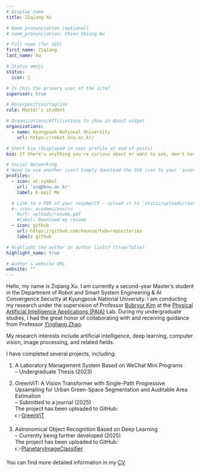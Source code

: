 ```yaml
---
# Display name
title: Ziqiang Xu

# Name pronunciation (optional)
# name_pronunciation: Chien Shiung Wu

# Full name (for SEO)
first_name: Ziqiang
last_name: Xu

# Status emoji
status:
  icon: 🌼

# Is this the primary user of the site?
superuser: true

# Role/position/tagline
role: Master's student

# Organizations/Affiliations to show in About widget
organizations:
  - name: Kyungpook National University
    url: https://robot.knu.ac.kr/

# Short bio (displayed in user profile at end of posts)
bio: If there's anything you're curious about or want to ask, don't hesitate to reach out! 😊

# Social Networking
# Need to use another icon? Simply download the SVG icon to your `assets/media/icons/` folder.
profiles:
  - icon: at-symbol
    url: 'xzq@knu.ac.kr'
    label: E-mail Me

  # Link to a PDF of your resume/CV - upload it to `static/uploads/resume.pdf`
  #- icon: academicons/cv
    #url: uploads/resume.pdf
    #label: Download my resume
  - icon: github
    url: https://github.com/knuxzq?tab=repositories
    label: github

# Highlight the author in author lists? (true/false)
highlight_name: true

# Author's website URL
website: ""
---
```

Hello, my name is Ziqiang Xu. I am currently a second-year Master’s student in the Department of Robot and Smart System Engineering & AI Convergence Security at Kyungpook National University. I am conducting my research under the supervision of Professor [Bubryur Kim](https://sites.google.com/view/brkimknu/principal-investigator?authuser=0) at the [Physical Artificial Intelligence Applications (PAIA)](https://sites.google.com/view/brkimknu/home?authuser=0) Lab. During my undergraduate studies, I had the great honor of collaborating with and receiving guidance from Professor [Yingliang Zhao](https://5y.nuc.edu.cn/info/1695/12878.htm).

My research interests include artificial intelligence, deep learning, computer vision, image processing, and related fields.

I have completed several projects, including:

1. A Laboratory Management System Based on WeChat Mini Programs  
   – Undergraduate Thesis (2023)

2. GreenViT: A Vision Transformer with Single-Path Progressive Upsampling for Urban Green-Space Segmentation and Auditable Area Estimation  
   – Submitted to a journal (2025)  
   The project has been uploaded to GitHub:  
   👉[GreenViT](https://github.com/knuxzq/GreenViT)  

3. Astronomical Object Recognition Based on Deep Learning  
   – Currently being further developed (2025)  
   The project has been uploaded to GitHub:  
   👉[PlanetaryImageClassifier](https://github.com/knuxzq/PlanetaryImageClassifier)  
   
   
You can find more detailed information in my [CV](/uploads/resume.pdf).

